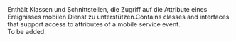 <Namespace Name="Microsoft.WindowsAzure.MobileServices.Eventing">
  <Docs>
    <summary><span data-ttu-id="cd6c5-101">Enthält Klassen und Schnittstellen, die Zugriff auf die Attribute eines Ereignisses mobilen Dienst zu unterstützen.</span><span class="sxs-lookup"><span data-stu-id="cd6c5-101">Contains classes and interfaces that support access to attributes of a mobile service event.</span></span></summary> 
    <remarks>To be added.</remarks>
  </Docs>
</Namespace>
